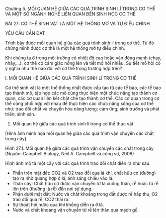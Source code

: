 Chương 5. MỐI QUAN HỆ GIỮA CÁC QUÁ TRÌNH SINH LÍ TRONG CƠ THỂ VÀ MỘT SỐ NGÀNH NGHỀ LIÊN QUAN ĐẾN SINH HỌC CƠ THỂ

BÀI 27: CƠ THỂ SINH VẬT LÀ MỘT HỆ THỐNG MỞ VÀ TỰ ĐIỀU CHỈNH

YÊU CẦU CẦN ĐẠT

Trình bày được mối quan hệ giữa các quá trình sinh lí trong cơ thể. Từ đó chứng minh được cơ thể là một hệ thống mở tự điều chỉnh.

Khi chúng ta ở trong môi trường có nhiệt độ cao hoặc vận động mạnh (chạy, nhảy,...), cơ thể có cảm giác nóng lên và tiết mồ hôi nhiều. Sự tiết mồ hôi có ý nghĩa như thế nào đối với cơ thể trong trường hợp trên?

I. MỐI QUAN HỆ GIỮA CÁC QUÁ TRÌNH SINH LÍ TRONG CƠ THỂ

Cơ thể sinh vật là một thể thống nhất được cấu tạo từ các tế bào, các tế bào tạo thành mô, tập hợp các mô cùng thực hiện một chức năng tạo thành cơ quan, các cơ quan liên kết chặt chẽ tạo thành cơ thể. Các cơ quan trong cơ thể cùng phối hợp với nhau để thực hiện các chức năng sống của cơ thể như: trao đổi chất và chuyển hóa năng lượng; cảm ứng; sinh trưởng và phát triển; sinh sản.

1. Mối quan hệ giữa các quá trình sinh lí trong cơ thể thực vật

[Hình ảnh minh họa mối quan hệ giữa các quá trình vận chuyển các chất trong cây]

Hình 27.1. Mối quan hệ giữa các quá trình vận chuyển các chất trong cây
(Nguồn: Campbell Biology, Neil A. Campbell và cộng sự, 2008)

Hình ảnh mô tả một cây với các quá trình trao đổi chất diễn ra như sau:
- Phần trên mặt đất: CO2 và O2 trao đổi qua lá khí, chất hữu cơ (đường) tạo ra nhờ quang hợp ở lá, ánh sáng chiếu vào lá.
- Thân cây: Chất hữu cơ được vận chuyển từ lá xuống thân, rễ hoặc từ rễ lên trên (thường là rễ) đến nơi sử dụng.
- Phần dưới mặt đất: Nước và chất khoáng trong đất được rễ hấp thu, O2 trao đổi qua rễ, CO2 thải ra.
- Sự thoát hơi nước qua khí khổng diễn ra ở lá.
- Nước và chất khoáng vận chuyển từ rễ lên thân qua mạch gỗ.